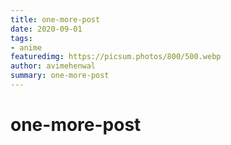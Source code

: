 ```yaml
---
title: one-more-post
date: 2020-09-01
tags:
- anime
featuredimg: https://picsum.photos/800/500.webp
author: avimehenwal
summary: one-more-post
---
```


# one-more-post


 <Footer />

